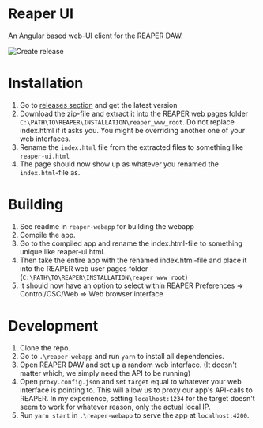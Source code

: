 # Reaper UI
An Angular based web-UI client for the REAPER DAW.

![Create release](https://github.com/BuriedStPatrick/reaper-ui/workflows/Create%20release/badge.svg)

# Installation
1. Go to [releases section](https://github.com/BuriedStPatrick/reaper-ui/releases/) and get the latest version
2. Download the zip-file and extract it into the REAPER web pages folder `C:\PATH\TO\REAPER\INSTALLATION\reaper_www_root`. Do not replace index.html if it asks you. You might be overriding another one of your web interfaces.
3. Rename the `index.html` file from the extracted files to something like `reaper-ui.html`
4. The page should now show up as whatever you renamed the `index.html`-file as.

# Building
1. See readme in `reaper-webapp` for building the webapp
2. Compile the app.
3. Go to the compiled app and rename the index.html-file to something unique like reaper-ui.html.
4. Then take the entire app with the renamed index.html-file and place it into the REAPER web user pages folder (`C:\PATH\TO\REAPER\INSTALLATION\reaper_www_root`)
5. It should now have an option to select within REAPER Preferences => Control/OSC/Web => Web browser interface

# Development
1. Clone the repo.
2. Go to `.\reaper-webapp` and run `yarn` to install all dependencies.
3. Open REAPER DAW and set up a random web interface. (It doesn't matter which, we simply need the API to be running)
4. Open `proxy.config.json` and set `target` equal to whatever your web interface is pointing to. This will allow us to proxy our app's API-calls to REAPER. In my experience, setting `localhost:1234` for the target doesn't seem to work for whatever reason, only the actual local IP.
5. Run `yarn start` in `.\reaper-webapp` to serve the app at `localhost:4200`.
